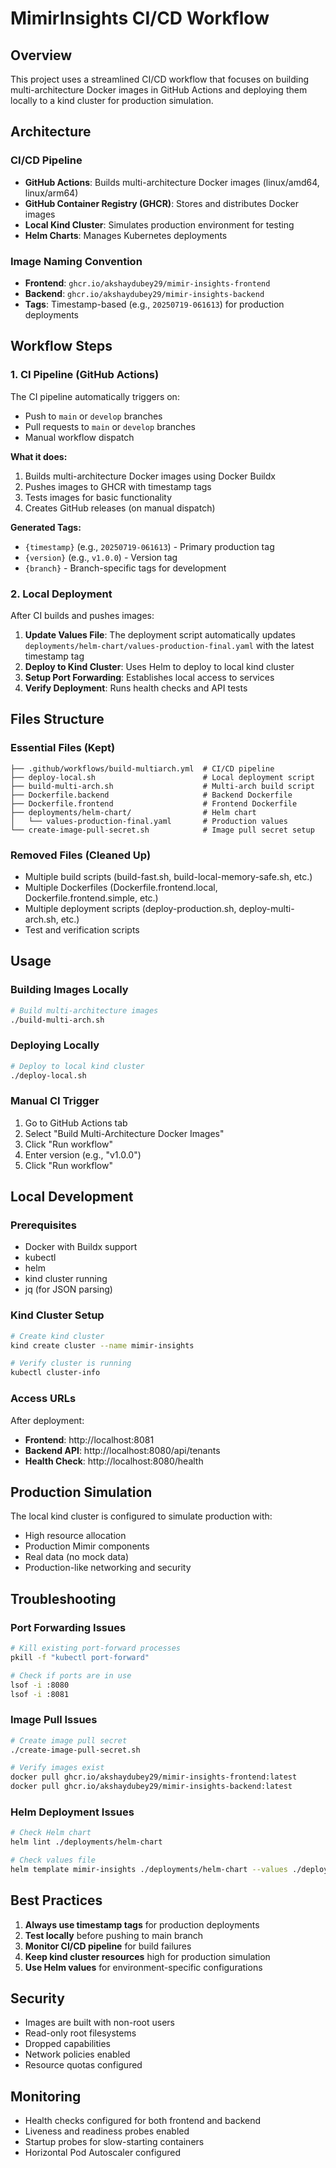 # MimirInsights CI/CD Workflow

## Overview

This project uses a streamlined CI/CD workflow that focuses on building multi-architecture Docker images in GitHub Actions and deploying them locally to a kind cluster for production simulation.

## Architecture

### CI/CD Pipeline
- **GitHub Actions**: Builds multi-architecture Docker images (linux/amd64, linux/arm64)
- **GitHub Container Registry (GHCR)**: Stores and distributes Docker images
- **Local Kind Cluster**: Simulates production environment for testing
- **Helm Charts**: Manages Kubernetes deployments

### Image Naming Convention
- **Frontend**: `ghcr.io/akshaydubey29/mimir-insights-frontend`
- **Backend**: `ghcr.io/akshaydubey29/mimir-insights-backend`
- **Tags**: Timestamp-based (e.g., `20250719-061613`) for production deployments

## Workflow Steps

### 1. CI Pipeline (GitHub Actions)

The CI pipeline automatically triggers on:
- Push to `main` or `develop` branches
- Pull requests to `main` or `develop` branches
- Manual workflow dispatch

**What it does:**
1. Builds multi-architecture Docker images using Docker Buildx
2. Pushes images to GHCR with timestamp tags
3. Tests images for basic functionality
4. Creates GitHub releases (on manual dispatch)

**Generated Tags:**
- `{timestamp}` (e.g., `20250719-061613`) - Primary production tag
- `{version}` (e.g., `v1.0.0`) - Version tag
- `{branch}` - Branch-specific tags for development

### 2. Local Deployment

After CI builds and pushes images:

1. **Update Values File**: The deployment script automatically updates `deployments/helm-chart/values-production-final.yaml` with the latest timestamp tag
2. **Deploy to Kind Cluster**: Uses Helm to deploy to local kind cluster
3. **Setup Port Forwarding**: Establishes local access to services
4. **Verify Deployment**: Runs health checks and API tests

## Files Structure

### Essential Files (Kept)
```
├── .github/workflows/build-multiarch.yml  # CI/CD pipeline
├── deploy-local.sh                        # Local deployment script
├── build-multi-arch.sh                    # Multi-arch build script
├── Dockerfile.backend                     # Backend Dockerfile
├── Dockerfile.frontend                    # Frontend Dockerfile
├── deployments/helm-chart/                # Helm chart
│   └── values-production-final.yaml       # Production values
└── create-image-pull-secret.sh            # Image pull secret setup
```

### Removed Files (Cleaned Up)
- Multiple build scripts (build-fast.sh, build-local-memory-safe.sh, etc.)
- Multiple Dockerfiles (Dockerfile.frontend.local, Dockerfile.frontend.simple, etc.)
- Multiple deployment scripts (deploy-production.sh, deploy-multi-arch.sh, etc.)
- Test and verification scripts

## Usage

### Building Images Locally
```bash
# Build multi-architecture images
./build-multi-arch.sh
```

### Deploying Locally
```bash
# Deploy to local kind cluster
./deploy-local.sh
```

### Manual CI Trigger
1. Go to GitHub Actions tab
2. Select "Build Multi-Architecture Docker Images"
3. Click "Run workflow"
4. Enter version (e.g., "v1.0.0")
5. Click "Run workflow"

## Local Development

### Prerequisites
- Docker with Buildx support
- kubectl
- helm
- kind cluster running
- jq (for JSON parsing)

### Kind Cluster Setup
```bash
# Create kind cluster
kind create cluster --name mimir-insights

# Verify cluster is running
kubectl cluster-info
```

### Access URLs
After deployment:
- **Frontend**: http://localhost:8081
- **Backend API**: http://localhost:8080/api/tenants
- **Health Check**: http://localhost:8080/health

## Production Simulation

The local kind cluster is configured to simulate production with:
- High resource allocation
- Production Mimir components
- Real data (no mock data)
- Production-like networking and security

## Troubleshooting

### Port Forwarding Issues
```bash
# Kill existing port-forward processes
pkill -f "kubectl port-forward"

# Check if ports are in use
lsof -i :8080
lsof -i :8081
```

### Image Pull Issues
```bash
# Create image pull secret
./create-image-pull-secret.sh

# Verify images exist
docker pull ghcr.io/akshaydubey29/mimir-insights-frontend:latest
docker pull ghcr.io/akshaydubey29/mimir-insights-backend:latest
```

### Helm Deployment Issues
```bash
# Check Helm chart
helm lint ./deployments/helm-chart

# Check values file
helm template mimir-insights ./deployments/helm-chart --values ./deployments/helm-chart/values-production-final.yaml
```

## Best Practices

1. **Always use timestamp tags** for production deployments
2. **Test locally** before pushing to main branch
3. **Monitor CI/CD pipeline** for build failures
4. **Keep kind cluster resources** high for production simulation
5. **Use Helm values** for environment-specific configurations

## Security

- Images are built with non-root users
- Read-only root filesystems
- Dropped capabilities
- Network policies enabled
- Resource quotas configured

## Monitoring

- Health checks configured for both frontend and backend
- Liveness and readiness probes enabled
- Startup probes for slow-starting containers
- Horizontal Pod Autoscaler configured 